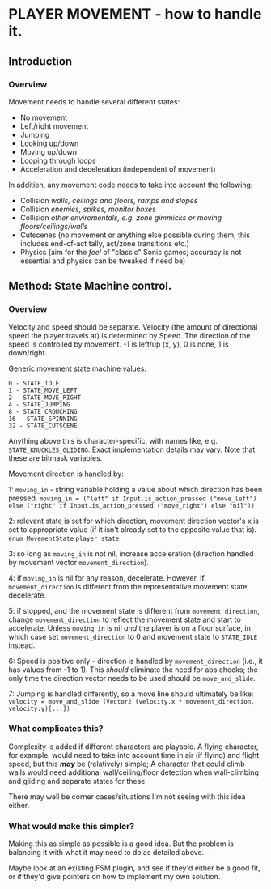# PLAYER MOVEMENT - how to handle it.

## Introduction

### Overview

Movement needs to handle several different states:
- No movement
- Left/right movement
- Jumping
- Looking up/down
- Moving up/down
- Looping through loops
- Acceleration and deceleration (independent of movement)

In addition, any movement code needs to take into account the following:
- Collision *walls, ceilings and floors, ramps and slopes*
- Collision *enemies, spikes, monitor boxes*
- Collision *other enviromentals, e.g. zone gimmicks or moving floors/ceilings/walls*
- Cutscenes (no movement or anything else possible during them, this includes end-of-act tally, act/zone transitions etc.)
- Physics (aim for the *feel* of "classic" Sonic games; accuracy is not essential and physics can be tweaked if need be)

## Method: State Machine control.

### Overview

Velocity and speed should be separate. Velocity (the amount of directional speed the player travels at) is determined by Speed. The direction of the speed is controlled by movement. -1 is left/up (x, y), 0 is none, 1 is down/right.

Generic movement state machine values:

```
0 - STATE_IDLE
1 - STATE_MOVE_LEFT
2 - STATE_MOVE_RIGHT
4 - STATE_JUMPING
8 - STATE_CROUCHING
16 - STATE_SPINNING
32 - STATE_CUTSCENE
```

Anything above this is character-specific, with names like, e.g. `STATE_KNUCKLES_GLIDING`. Exact implementation details may vary. Note that these are bitmask variables.

Movement direction is handled by:

1: `moving_in` - string variable holding a value about which direction has been pressed. `moving_in = ("left" if Input.is_action_pressed ("move_left") else ("right" if Input.is_action_pressed ("move_right") else "nil"))`

2: relevant state is set for which direction, movement direction vector's x is set to appropriate value (if it isn't already set to the opposite value that is). `enum MovementState` `player_state`

3: so long as `moving_in` is not nil, increase acceleration (direction handled by movement vector `movement_direction`).

4: if `moving_in` is nil for any reason, decelerate. However, if `movement_direction` is different from the representative movement state, decelerate.

5: if stopped, and the movement state is different from `movement_direction`, change `movement_direction` to reflect the movement state and start to accelerate. Unless `moving_in` is nil *and* the player is on a floor surface, in which case set `movement_direction` to 0 and movement state to `STATE_IDLE` instead.

6: Speed is positive only - direction is handled by `movement_direction` (i.e., it has values from -1 to 1). This *should* eliminate the need for abs checks; the only time the direction vector needs to be used should be `move_and_slide`.

7: Jumping is handled differently, so a move line should ultimately be like: `velocity = move_and_slide (Vector2 (velocity.x * movement_direction, velocity.y)[...])`

### What complicates this?

Complexity is added if different characters are playable. A flying character, for example, would need to take into account time in air (if flying) and flight speed, but this *__may__* be (relatively) simple; A character that could climb walls would need additional wall/ceiling/floor detection when wall-climbing and gliding and separate states for these.

There may well be corner cases/situations I'm not seeing with this idea either.

### What would make this simpler?

Making this as simple as possible is a good idea. But the problem is balancing it with what it may need to do as detailed above.

Maybe look at an existing FSM plugin, and see if they'd either be a good fit, or if they'd give pointers on how to implement my own solution.
